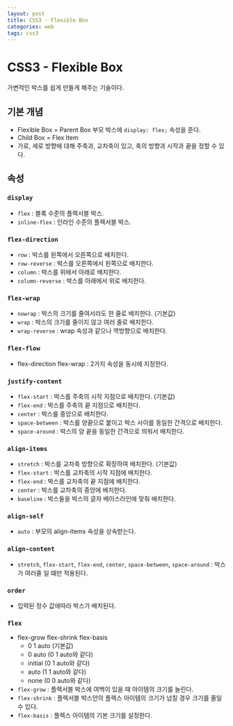 ```yaml
---
layout: post
title: CSS3 - Flexible Box
categories: web
tags: css3
---
```


# CSS3 - Flexible Box

가변적인 박스를 쉽게 만들게 해주는 기술이다.

## 기본 개념

- Flexible Box = Parent Box
  부모 박스에 `display: flex;` 속성을 준다.
- Child Box = Flex Item
- 가로, 세로 방향에 대해 주축과, 교차축이 있고, 축의 방향과 시작과 끝을 정할 수 있다.

## 속성

### `display`
  - `flex` : 블록 수준의 플렉서블 박스.
  - `inline-flex` : 인라인 수준의 플렉서블 박스.

### `flex-direction`

- `row` : 박스를 왼쪽에서 오른쪽으로 배치한다.
- `row-reverse` : 박스를 오른쪽에서 왼쪽으로 배치한다.
- `column` : 박스를 위에서 아래로 배치한다.
- `column-reverse` : 박스를 아래에서 위로 배치한다.

### `flex-wrap`

- `nowrap` : 박스의 크기를 줄여서라도 한 줄로 배치한다. (기본값)
- `wrap` : 박스의 크기를 줄이지 않고 여러 줄로 배치한다.
- `wrap-reverse` : wrap 속성과 같으나 역방향으로 배치한다.

### `flex-flow`

- flex-direction flex-wrap : 2가지 속성을 동시에 지정한다.

### `justify-content`

- `flex-start` : 박스를 주축의 시작 지점으로 배치한다. (기본값)
- `flex-end` : 박스를 주축의 끝 지점으로 배치한다.
- `center` : 박스를 중앙으로 배치한다.
- `space-between` : 박스를 양끝으로 붙이고 박스 사이를 동일한 간격으로 배치한다.
- `space-around` : 박스의 양 끝을 동일한 간격으로 띄워서 배치한다.

### `align-items`

- `stretch` : 박스를 교차축 방향으로 확장하여 배치한다. (기본값)
- `flex-start` : 박스를 교차축의 시작 지점에 배치한다.
- `flex-end` : 박스를 교차축의 끝 지점에 배치한다.
- `center` : 박스를 교차축의 중앙에 배치한다.
- `baseline` : 박스들을 박스의 글자 베이스라인에 맞춰 배치한다. 

### `align-self`

- `auto` : 부모의 align-items 속성을 상속받는다.

### `align-content`

- `stretch`, `flex-start`, `flex-end`, `center`, `space-between`, `space-around` : 박스가 여러줄 일 떄만 적용된다.

### `order`

- 입력된 정수 값에따라 박스가 배치된다.

### `flex`

- flex-grow flex-shrink flex-basis
  - 0 1 auto (기본값)
  - 0 auto (0 1 auto와 같다)
  - initial (0 1 auto와 같다)
  - auto (1 1 auto와 같다)
  - none (0 0 auto와 같다)
- `flex-grow` : 플렉서블 박스에 여백이 있을 때 아이템의 크기를 늘린다.
- `flex-shrink` : 플렉서블 박스안의 플렉스 아이템의 크기가 넘칠 경우 크기를 줄일 수 있다.
- `flex-basis` : 플렉스 아이템의 기본 크기를 설정한다.

